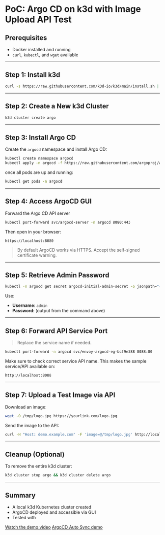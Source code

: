 # PoC: Argo CD on k3d with Image Upload API Test

##  Prerequisites

- Docker installed and running
- `curl`, `kubectl`, and `wget` available

---

##  Step 1: Install k3d

```bash
curl -s https://raw.githubusercontent.com/k3d-io/k3d/main/install.sh | bash
```

---

##  Step 2: Create a New k3d Cluster

```bash
k3d cluster create argo
```


---

##  Step 3: Install Argo CD

Create the `argocd` namespace and install Argo CD:

```bash
kubectl create namespace argocd
kubectl apply -n argocd -f https://raw.githubusercontent.com/argoproj/argo-cd/stable/manifests/install.yaml
```

once all pods are up and running:

```bash
kubectl get pods -n argocd
```

---

## Step 4: Access ArgoCD GUI

Forward the Argo CD API server

```bash
kubectl port-forward svc/argocd-server -n argocd 8080:443
```

Then open in your browser:

```
https://localhost:8080
```

> By default ArgoCD works via HTTPS.
> Accept the self-signed certificate warning.

---

## Step 5: Retrieve Admin Password

```bash
kubectl -n argocd get secret argocd-initial-admin-secret -o jsonpath="{.data.password}" | base64 -d; echo
```

Use:
- **Username**: `admin`
- **Password**: (output from the command above)

---

## Step 6: Forward API Service Port

> Replace the service name if needed.

```bash
kubectl port-forward -n argocd svc/envoy-argocd-eg-bcf9e388 8088:80
```
Make sure to check correct service API name.
This makes the sample service/API available on:

```
http://localhost:8088
```

---

## Step 7: Upload a Test Image via API

Download an image:

```bash
wget -O /tmp/logo.jpg https://yourlink.com/logo.jpg
```

Send the image to the API:

```bash
curl -H "Host: demo.example.com" -F 'image=@/tmp/logo.jpg' http://localhost:8088/api
```

---

## Cleanup (Optional)

To remove the entire k3d cluster:

```bash
k3d cluster stop argo && k3d cluster delete argo
```

---

## Summary

- A local k3d Kubernetes cluster created
- ArgoCD deployed and accessible via GUI
- Tested with 


[Watch the demo video](https://drive.google.com/file/d/12u2bqgVWWuNZbmMs6GjlxGlYx670b5Gn/view?usp=sharing)
[ArgoCD Auto Sync demo](https://drive.google.com/file/d/1JPdvtnNEOsU3FyQHDm_CbL3fN6_h_xxa/view?usp=sharing)
